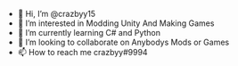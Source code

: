 - 👋 Hi, I’m @crazbyy15
- 👀 I’m interested in Modding Unity And Making Games
- 🌱 I’m currently learning C# and Python
- 💞️ I’m looking to collaborate on Anybodys Mods or Games
- 📫 How to reach me crazbyy#9994
